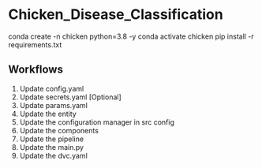 # Chicken_Disease_Classification

conda create -n chicken python=3.8 -y
conda activate chicken
pip install -r requirements.txt

## Workflows
1. Update config.yaml
2. Update secrets.yaml [Optional]
3. Update params.yaml
4. Update the entity
5. Update the configuration manager in src config
6. Update the components
7. Update the pipeline 
8. Update the main.py
9. Update the dvc.yaml

